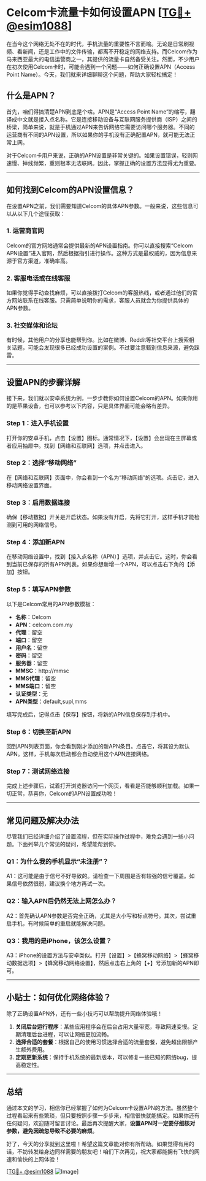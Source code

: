 # Celcom卡流量卡如何设置APN [[TG💪+ @esim1088](https://t.me/s/esim1088)]

在当今这个网络无处不在的时代，手机流量的重要性不言而喻。无论是日常刷视频、看新闻，还是工作中的文件传输，都离不开稳定的网络支持。而Celcom作为马来西亚最大的电信运营商之一，其提供的流量卡自然备受关注。然而，不少用户在初次使用Celcom卡时，可能会遇到一个问题——如何正确设置APN（Access Point Name）。今天，我们就来详细聊聊这个问题，帮助大家轻松搞定！

## 什么是APN？

首先，咱们得搞清楚APN到底是个啥。APN是“Access Point Name”的缩写，翻译成中文就是接入点名称。它是连接移动设备与互联网服务提供商（ISP）之间的桥梁，简单来说，就是手机通过APN来告诉网络它需要访问哪个服务器。不同的运营商有不同的APN设置，所以如果你的手机没有正确配置APN，就可能无法正常上网。

对于Celcom卡用户来说，正确的APN设置是非常关键的。如果设置错误，轻则网速慢、掉线频繁，重则根本无法联网。因此，掌握正确的设置方法显得尤为重要。

---

## 如何找到Celcom的APN设置信息？

在设置APN之前，我们需要知道Celcom的具体APN参数。一般来说，这些信息可以从以下几个途径获取：

### 1. **运营商官网**
Celcom的官方网站通常会提供最新的APN设置指南。你可以直接搜索“Celcom APN设置”进入官网，然后根据指引进行操作。这种方式是最权威的，因为信息来源于官方渠道，准确率高。

### 2. **客服电话或在线客服**
如果你觉得手动查找麻烦，可以直接拨打Celcom的客服热线，或者通过他们的官方网站联系在线客服。只需简单说明你的需求，客服人员就会为你提供具体的APN参数。

### 3. **社交媒体和论坛**
有时候，其他用户的分享也能帮到你。比如在微博、Reddit等社交平台上搜索相关话题，可能会发现很多已经成功设置的案例。不过要注意甄别信息来源，避免踩雷。

---

## 设置APN的步骤详解

接下来，我们就以安卓系统为例，一步步教你如何设置Celcom的APN。如果你用的是苹果设备，也可以参考以下内容，只是具体界面可能会略有差异。

### Step 1：进入手机设置
打开你的安卓手机，点击【设置】图标。通常情况下，【设置】会出现在主屏幕或者应用抽屉中。找到【网络和互联网】选项，并点击进入。

### Step 2：选择“移动网络”
在【网络和互联网】页面中，你会看到一个名为“移动网络”的选项。点击它，进入移动网络设置界面。

### Step 3：启用数据连接
确保【移动数据】开关是开启状态。如果没有开启，先将它打开，这样手机才能检测到可用的网络信号。

### Step 4：添加新APN
在移动网络设置中，找到【接入点名称（APN）】选项，并点击它。这时，你会看到当前已保存的所有APN列表。如果你想新增一个APN，可以点击右下角的【添加】按钮。

### Step 5：填写APN参数
以下是Celcom常用的APN参数模板：
- **名称**：Celcom
- **APN**：celcom.com.my
- **代理**：留空
- **端口**：留空
- **用户名**：留空
- **密码**：留空
- **服务器**：留空
- **MMSC**：http://mmsc
- **MMS代理**：留空
- **MMS端口**：留空
- **认证类型**：无
- **APN类型**：default,supl,mms

填写完成后，记得点击【保存】按钮，将新的APN信息保存到手机中。

### Step 6：切换至新APN
回到APN列表页面，你会看到刚才添加的新APN条目。点击它，将其设为默认APN。这样，手机每次启动都会自动使用这个APN连接网络。

### Step 7：测试网络连接
完成上述步骤后，试着打开浏览器访问一个网页，看看是否能够顺利加载。如果一切正常，恭喜你，Celcom的APN设置成功啦！

---

## 常见问题及解决办法

尽管我们已经详细介绍了设置流程，但在实际操作过程中，难免会遇到一些小问题。下面列举几个常见的疑问，希望能帮到你。

### Q1：为什么我的手机显示“未注册”？
A1：这可能是由于信号不好导致的。请检查一下周围是否有较强的信号覆盖。如果信号依然很弱，建议换个地方再试一次。

### Q2：输入APN后仍然无法上网怎么办？
A2：首先确认APN参数是否完全正确，尤其是大小写和标点符号。其次，尝试重启手机，有时候简单的重启就能解决问题。

### Q3：我用的是iPhone，该怎么设置？
A3：iPhone的设置方法与安卓类似。打开【设置】>【蜂窝移动网络】>【蜂窝移动数据选项】>【蜂窝移动网络设置】，然后点击右上角的【+】号添加新的APN即可。

---

## 小贴士：如何优化网络体验？

除了正确设置APN外，还有一些小技巧可以帮助提升网络体验哦！
1. **关闭后台运行程序**：某些应用程序会在后台占用大量带宽，导致网速变慢。定期清理后台进程，可以让网络更加流畅。
2. **选择合适的套餐**：根据自己的使用习惯选择合适的流量套餐，避免超出限额产生额外费用。
3. **定期更新系统**：保持手机系统的最新版本，可以修复一些已知的网络bug，提高稳定性。

---

## 总结

通过本文的学习，相信你已经掌握了如何为Celcom卡设置APN的方法。虽然整个过程看起来有些繁琐，但只要按照步骤一步步来，相信很快就能搞定。如果你还有任何疑问，欢迎随时留言讨论。最后再次提醒大家，**设置APN时一定要仔细核对参数，避免因疏忽导致不必要的麻烦**。

好了，今天的分享就到这里啦！希望这篇文章能对你有所帮助。如果觉得有用的话，不妨转发给身边同样需要的朋友吧！咱们下次再见，祝大家都能拥有飞快的网速和愉快的上网体验！

[[TG💪+ @esim1088](https://t.me/s/esim1088) ![Image](https://i.postimg.cc/4NQfJmqS/Snipaste-2025-05-13-00-14-12.png)]